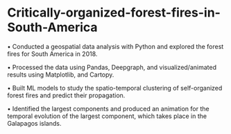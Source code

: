 # Critically-organized-forest-fires-in-South-America


• Conducted a geospatial data analysis with Python and explored the forest fires for South America in 2018.

• Processed the data using Pandas, Deepgraph, and visualized/animated results using Matplotlib, and Cartopy.

• Built ML models to study the spatio-temporal clustering of self-organized forest fires and predict their propagation.

• Identified the largest components and produced an animation for the temporal evolution of the largest component, 
   which takes place in the Galapagos islands.
